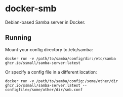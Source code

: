 # docker-smb
Debian-based Samba server in Docker.

## Running

Mount your config directory to /etc/samba:
```
docker run -v /path/to/samba/config/dir:/etc/samba ghcr.io/ssmall/samba-server:latest
```

Or specify a config file in a different location:
```
docker run -v /path/to/samba/config:/some/other/dir ghcr.io/ssmall/samba-server:latest --configfile=/some/other/dir/smb.conf
```
